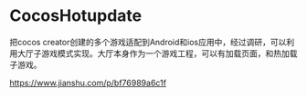 # CocosHotupdate

把cocos creator创建的多个游戏适配到Android和ios应用中，经过调研，可以利用大厅子游戏模式实现。大厅本身作为一个游戏工程，可以有加载页面，和热加载子游戏。

https://www.jianshu.com/p/bf76989a6c1f
